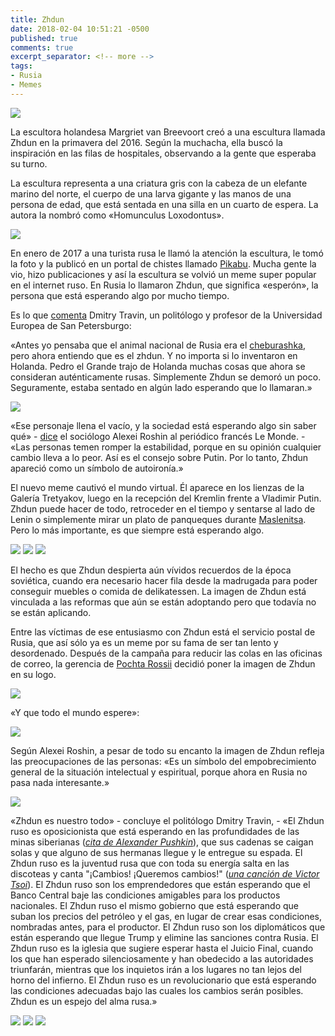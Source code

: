 ```yaml
---
title: Zhdun
date: 2018-02-04 10:51:21 -0500
published: true
comments: true
excerpt_separator: <!-- more -->
tags:
- Rusia
- Memes
---
```


![](/images/russia/zhdun.jpg)

La escultora holandesa Margriet van Breevoort creó a una escultura llamada Zhdun en la primavera del 2016. Según la muchacha, ella buscó la inspiración en las filas de hospitales, observando a la gente que esperaba su turno.

La escultura representa a una criatura gris con la cabeza de un elefante marino del norte, el cuerpo de una larva gigante y las manos de una persona de edad, que está sentada en una silla en un cuarto de espera. La autora la nombró como «Homunculus Loxodontus».

<!-- more -->

![](/images/russia/zhgun_bog.png)

En enero de 2017 a una turista rusa le llamó la atención la escultura, le tomó la foto y la publicó en un portal de chistes llamado [Pikabu](https://pikabu.ru/). Mucha gente la vio, hizo publicaciones y así la escultura se volvió un meme super popular en el internet ruso. En Rusia lo llamaron Zhdun, que significa «esperón», la persona que está esperando algo por mucho tiempo.

Es lo que [comenta](https://www.vedomosti.ru/opinion/articles/2017/02/09/676764-zhdun) Dmitry Travin, un politólogo y profesor de la Universidad Europea de San Petersburgo:

«Antes yo pensaba que el animal nacional de Rusia era el [cheburashka](https://es.wikipedia.org/wiki/Cheburashka), pero ahora entiendo que es el zhdun. Y no importa si lo inventaron en Holanda. Pedro el Grande trajo de Holanda muchas cosas que ahora se consideran auténticamente rusas. Simplemente Zhdun se demoró un poco. Seguramente, estaba sentado en algún lado esperando que lo llamaran.»

![](/images/russia/zhdun_02.jpg)

«Ese personaje llena el vacío, y la sociedad está esperando algo sin saber qué» - [dice](http://inosmi.ru/social/20170302/238813710.html) el sociólogo Alexei Roshin al periódico francés Le Monde. - «Las personas temen romper la estabilidad, porque en su opinión cualquier cambio lleva a lo peor. Así es el consejo sobre Putin. Por lo tanto, Zhdun apareció como un símbolo de autoironía.»

El nuevo meme cautivó el mundo virtual. Él aparece en los lienzas de la Galería Tretyakov, luego en la recepción del Kremlin frente a Vladimir Putin. Zhdun puede hacer de todo, retroceder en el tiempo y sentarse al lado de Lenin o simplemente mirar un plato de panqueques durante [Maslenitsa](https://es.wikipedia.org/wiki/Maslenitsa). Pero lo más importante, es que siempre está esperando algo.

<div class="gallery" data-columns="1">
	<img src="/images/russia/zhgun_putin.jpg">
	<img src="/images/russia/zhdun_01.jpg">
    <img src="/images/russia/zhdun_04.jpg">
</div>

El hecho es que Zhdun despierta aún vívidos recuerdos de la época soviética, cuando era necesario hacer fila desde la madrugada para poder conseguir muebles o comida de delikatessen. La imagen de Zhdun está vinculada a las reformas que aún se están adoptando pero que todavía no se están aplicando.

Entre las víctimas de ese entusiasmo con Zhdun está el servicio postal de Rusia, que así sólo ya es un meme por su fama de ser tan lento y desordenado. Después de la campaña para reducir las colas en las oficinas de correo, la gerencia de [Pochta Rossii](https://en.wikipedia.org/wiki/Russian_Post) decidió poner la imagen de Zhdun en su logo.

![](/images/russia/zhdun_pochta.jpg)

«Y que todo el mundo espere»:

![](/images/russia/zhdun_pochta2.png)

Según Alexei Roshin, a pesar de todo su encanto la imagen de Zhdun refleja las preocupaciones de las personas: «Es un símbolo del empobrecimiento general de la situación intelectual y espiritual, porque ahora en Rusia no pasa nada interesante.»

![](/images/russia/zhdun_peremen.jpg)

«Zhdun es nuestro todo» - concluye el politólogo Dmitry Travin, - «El Zhdun ruso es oposicionista que está esperando en las profundidades de las minas siberianas (*[cita de Alexander Pushkin](http://lyricstranslate.com/es/%D0%B2%D0%BE-%D0%B3%D0%BB%D1%83%D0%B1%D0%B8%D0%BD%D0%B5-%D1%81%D0%B8%D0%B1%D0%B8%D1%80%D1%81%D0%BA%D0%B8%D1%85-%D1%80%D1%83%D0%B4-depth-siberian-mines.html)*), que sus cadenas se caigan solas y que alguno de sus hermanas llegue y le entregue su espada. El Zhdun ruso es la juventud rusa que con toda su energía salta en las discoteas y canta "¡Cambios! ¡Queremos cambios!" (*[una canción de Victor Tsoi](https://losrelatosdelayer.blogspot.com.co/2015/03/kino-cambios-peremen.html)*). El Zhdun ruso son los emprendedores que están esperando que el Banco Central baje las condiciones amigables para los productos nacionales. El Zhdun ruso el mismo gobierno que está esperando que suban los precios del petróleo y el gas, en lugar de crear esas condiciones, nombradas antes, para el productor. El Zhdun ruso son los diplomáticos que están esperando que llegue Trump y elimine las sanciones contra Rusia. El Zhdun ruso es la iglesia que sugiere esperar hasta el Juicio Final, cuando los que han esperado silenciosamente y han obedecido a las autoridades triunfarán, mientras que los inquietos irán a los lugares no tan lejos del horno del infierno. El Zhdun ruso es un revolucionario que está esperando las condiciones adecuadas bajo las cuales los cambios serán posibles. Zhdun es un espejo del alma rusa.»

<div class="gallery" data-columns="1">
	<img src="/images/russia/zhdun_05.jpg">
	<img src="/images/russia/zhdun_06.jpg">
    <img src="/images/russia/zhdun_07.jpg">
</div>
